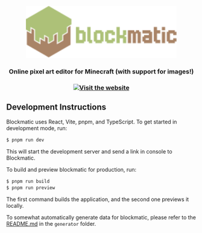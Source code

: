 <p align="center">
    <a href="https://blockmatic.trafficlunar.net"><img src="src/assets/blockmatic-colored.svg" width="400" title="blockmatic"></a>
    <br>
    <h3 align="center">Online pixel art editor for Minecraft (with support for images!)</h3>
    <h3 align="center"><a href="https://blockmatic.trafficlunar.net"><img src="https://github.com/intergrav/devins-badges/blob/v3/assets/cozy/documentation/website_64h.png" title="Visit the website"></a></h3>
</p>

## Development Instructions

Blockmatic uses React, Vite, pnpm, and TypeScript. To get started in development mode, run:

```bash
$ pnpm run dev
```

This will start the development server and send a link in console to Blockmatic.

To build and preview blockmatic for production, run:

```bash
$ pnpm run build
$ pnpm run preview
```

The first command builds the application, and the second one previews it locally.

To somewhat automatically generate data for blockmatic, please refer to the [README.md](generator/README.md) in the `generator` folder.
